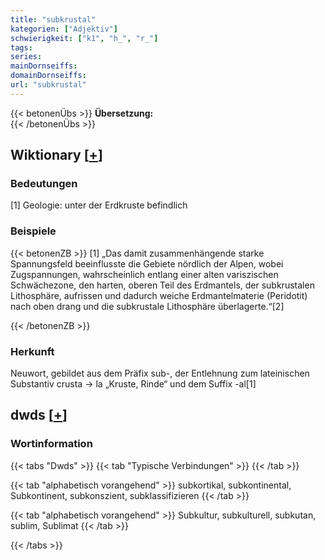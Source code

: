 ```yaml
---
title: "subkrustal"
kategorien: ["Adjektiv"]
schwierigkeit: ["k1", "h_", "r_"]
tags:
series:
mainDornseiffs:
domainDornseiffs:
url: "subkrustal"
---
```


{{< betonenÜbs >}}
**Übersetzung:**  
{{< /betonenÜbs >}}

## Wiktionary [[+](https://de.wiktionary.org/wiki/subkrustal)]

### Bedeutungen
[1] Geologie: unter der Erdkruste befindlich  

### Beispiele
{{< betonenZB >}}
[1] „Das damit zusammenhängende starke Spannungsfeld beeinflusste die Gebiete nördlich der Alpen, wobei Zugspannungen, wahrscheinlich entlang einer alten variszischen Schwächezone, den harten, oberen Teil des Erdmantels, der subkrustalen Lithosphäre, aufrissen und dadurch weiche Erdmantelmaterie (Peridotit) nach oben drang und die subkrustale Lithosphäre überlagerte.“[2]  

{{< /betonenZB >}}
### Herkunft
Neuwort, gebildet aus dem Präfix sub-, der Entlehnung zum lateinischen Substantiv crusta → la „Kruste, Rinde“ und dem Suffix -al[1]  



## dwds [[+](https://www.dwds.de/wb/subkrustal)]

### Wortinformation
{{< tabs "Dwds" >}}
{{< tab "Typische Verbindungen" >}}
{{< /tab >}}

{{< tab "alphabetisch vorangehend" >}}
subkortikal, subkontinental, Subkontinent, subkonszient, subklassifizieren
{{< /tab >}}

{{< tab "alphabetisch vorangehend" >}}
Subkultur, subkulturell, subkutan, sublim, Sublimat
{{< /tab >}}

{{< /tabs >}}


